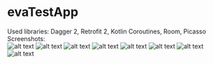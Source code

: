# evaTestApp
Used libraries: Dagger 2, Retrofit 2, Kotlin Coroutines, Room, Picasso
Screenshots:<br />
![alt text](https://i.ibb.co/HrjFq1j/image.png)
![alt text](https://i.ibb.co/DwfHr8g/image.png)
![alt text](https://i.ibb.co/Bzygrcv/image.png)
![alt text](https://i.ibb.co/gtqMrB6/image.png)
![alt text](https://i.ibb.co/Z6S52vJ/image.png)
![alt text](https://i.ibb.co/MBS2WRc/image.png)
![alt text](https://i.ibb.co/mbMdr1r/image.png)
![alt text](https://i.ibb.co/G7Cq419/image.png)
